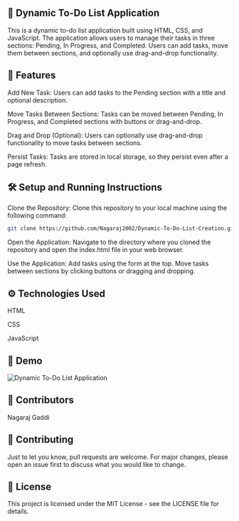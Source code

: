 ## 🌟 Dynamic To-Do List Application

This is a dynamic to-do list application built using HTML, CSS, and JavaScript. The application allows users to manage their tasks in three sections: Pending, In Progress, and Completed. Users can add tasks, move them between sections, and optionally use drag-and-drop functionality.

## 🌟 Features

 Add New Task: Users can add tasks to the Pending section with a title and optional description.
 
Move Tasks Between Sections: Tasks can be moved between Pending, In Progress, and Completed sections with buttons or drag-and-drop.

Drag and Drop (Optional): Users can optionally use drag-and-drop functionality to move tasks between sections.

Persist Tasks: Tasks are stored in local storage, so they persist even after a page refresh.

## 🛠️ Setup and Running Instructions
Clone the Repository: Clone this repository to your local machine using the following command:

```bash
git clone https://github.com/Nagaraj2002/Dynamic-To-Do-List-Creation.git
```

Open the Application: Navigate to the directory where you cloned the repository and open the index.html file in your web browser.

Use the Application: Add tasks using the form at the top. Move tasks between sections by clicking buttons or dragging and dropping.


## ⚙️ Technologies Used
HTML

CSS

JavaScript

## 🌟 Demo
![Dynamic To-Do List Application](https://drive.google.com/uc?export=view&id=1p_ugHswef0kOfHDXAmq5yPS9tm1bhYXr)


## 🌟 Contributors
Nagaraj Gaddi

## 🤝 Contributing

Just to let you know, pull requests are welcome. For major changes, please open an issue first to discuss what you would like to change.

## 📄 License
This project is licensed under the MIT License - see the LICENSE file for details.
